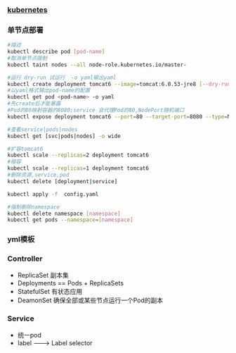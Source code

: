 ### [kubernetes](https://kubernetes.io/zh/docs/reference/)


### 单节点部署

```sh
#描述
kubectl describe pod [pod-name]
#取消单节点限制
kubectl taint nodes --all node-role.kubernetes.io/master-

#运行 dry-run 试运行  -o yaml输出yaml
kubectl create deployment tomcat6 --image=tomcat:6.0.53-jre8 [--dry-run] -o yaml
#以yaml格式输出pod-name的配置
kubectl get pod <pod-name> -o yaml 
#先create后才能暴露
#Pod的80映射容器的8080;service 会代理Pod的80,NodePort随机端口
kubectl expose deployment tomcat6 --port=80 --target-port=8080 --type=NodePort

#查看service|pods|nodes
kubectl get [svc|pods|nodes] -o wide

#扩容tomcat6
kubectl scale --replicas=2 deployment tomcat6 
#缩容
kubectl scale --replicas=1 deployment tomcat6 
#删除资源,service,pod
kubectl delete [deployment|service]

kubectl apply -f  config.yaml

#强制删除namespace
kubectl delete namespace [namespace]
kubectl get pods --namespace=[namespace]
```

### yml模板

### Controller
* ReplicaSet 副本集
* Deployments == Pods + ReplicaSets
* StatefulSet 有状态应用
* DeamonSet 确保全部或某些节点运行一个Pod的副本

### Service
* 统一pod
* label ---> Label selector